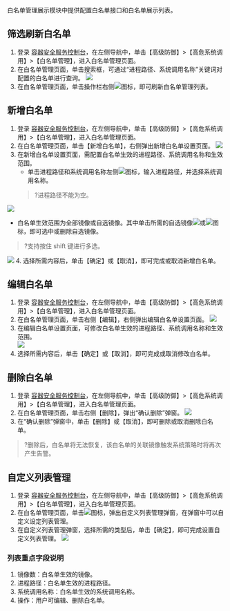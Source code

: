 白名单管理展示模块中提供配置白名单接口和白名单展示列表。

## 筛选刷新白名单
1. 登录 [容器安全服务控制台](https://console.cloud.tencent.com/tcss)，在左侧导航中，单击【高级防御】>【高危系统调用】>【白名单管理】，进入白名单管理页面。
2. 在白名单管理页面，单击搜索框，可通过“进程路径、系统调用名称”关键词对配置的白名单进行查询。
![](https://main.qcloudimg.com/raw/c92346edf8b76752abe50f2584996524.png)
3. 在白名单管理页面，单击操作栏右侧![](https://main.qcloudimg.com/raw/84b6cc4d2eabf9ed7fc0bea43503bb1d.png)图标，即可刷新白名单管理列表。

## 新增白名单
1. 登录 [容器安全服务控制台](https://console.cloud.tencent.com/tcss)，在左侧导航中，单击【高级防御】>【高危系统调用】>【白名单管理】，进入白名单管理页面。
2. 在白名单管理页面，单击【新增白名单】，右侧弹出新增白名单设置页面。
![](https://main.qcloudimg.com/raw/573507ac7dd787e5c3a49de1bbe2a355.png)
3. 在新增白名单设置页面，需配置白名单生效的进程路径、系统调用名称和生效范围。
   - 单击进程路径和系统调用名称左侧![](https://main.qcloudimg.com/raw/21ff3bd68750cb41c5ce662a24629cb3.png)图标，输入进程路径，并选择系统调用名称。
   >?进程路径不能为空。
   >
  ![](https://main.qcloudimg.com/raw/7665088996475bf22e77fd3a4037d90e.png)
   - 白名单生效范围为全部镜像或自选镜像。其中单击所需的自选镜像![](https://main.qcloudimg.com/raw/37d813d17a69271ce31b3233ad0a949e.png)或![](https://main.qcloudimg.com/raw/be9e47bccb644d8a099149bac4aef1e0.png)图标，即可选中或删除自选镜像。
   >?支持按住 shift 键进行多选。
   >
   ![](https://main.qcloudimg.com/raw/591c8fbcf6c2d1eab8d429bb9c409712.png)
4. 选择所需内容后，单击【确定】或【取消】，即可完成或取消新增白名单。

## 编辑白名单
1. 登录 [容器安全服务控制台](https://console.cloud.tencent.com/tcss)，在左侧导航中，单击【高级防御】>【高危系统调用】>【白名单管理】，进入白名单管理页面。
2. 在白名单管理页面，单击右侧【编辑】，右侧弹出编辑白名单设置页面。
![](https://main.qcloudimg.com/raw/92be4c4282fd2b82efa109c557e57c53.png)
3. 在编辑白名单设置页面，可修改白名单生效的进程路径、系统调用名称和生效范围。  
![](https://main.qcloudimg.com/raw/aac9e3415c16b7476e642c7344e9437b.png)
4. 选择所需内容后，单击【确定】或【取消】，即可完成或取消修改白名单。

## 删除白名单
1. 登录 [容器安全服务控制台](https://console.cloud.tencent.com/tcss)，在左侧导航中，单击【高级防御】>【高危系统调用】>【白名单管理】，进入白名单管理页面。
2. 在白名单管理页面，单击右侧【删除】，弹出“确认删除”弹窗。
![](https://main.qcloudimg.com/raw/77162daecfebd0abe37f027202fbb72e.png)
3. 在“确认删除”弹窗中，单击【删除】或【取消】，即可删除或取消删除白名单。
>?删除后，白名单将无法恢复，该白名单的关联镜像触发系统策略时将再次产生告警。

## 自定义列表管理
1. 登录 [容器安全服务控制台](https://console.cloud.tencent.com/tcss)，在左侧导航中，单击【高级防御】>【高危系统调用】>【白名单管理】，进入白名单管理页面。
2. 在白名单管理页面，单击![](https://main.qcloudimg.com/raw/d42b27540eef9bf90a9e30f96b500bf3.png)图标，弹出自定义列表管理弹窗，在弹窗中可以自定义设定列表管理。
3. 在自定义列表管理弹窗，选择所需的类型后，单击【确定】，即可完成设置自定义列表管理。
![](https://main.qcloudimg.com/raw/d1de9ed9016efebf662405637caadf59.png)

### 列表重点字段说明
1. 镜像数：白名单生效的镜像。
2. 进程路径：白名单生效的进程路径。
3. 系统调用名称：白名单生效的系统调用名称。
4. 操作：用户可编辑、删除白名单。
